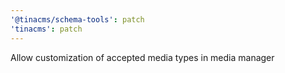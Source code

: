 ```yaml
---
'@tinacms/schema-tools': patch
'tinacms': patch
---
```


Allow customization of accepted media types in media manager
